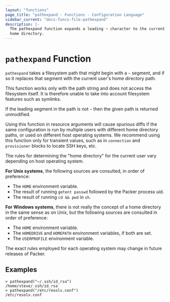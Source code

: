```yaml
---
layout: "functions"
page_title: "pathexpand - Functions - Configuration Language"
sidebar_current: "docs-funcs-file-pathexpand"
description: |-
  The pathexpand function expands a leading ~ character to the current user's
  home directory.
---
```


# `pathexpand` Function


`pathexpand` takes a filesystem path that might begin with a `~` segment,
and if so it replaces that segment with the current user's home directory
path.

This function works only with the path string and does not access the
filesystem itself. It is therefore unable to take into account filesystem
features such as symlinks.

If the leading segment in the path is not `~` then the given path is returned
unmodified.

Using this function in resource arguments will cause spurious diffs if the
same configuration is run by multiple users with different home directory
paths, or used on different host operating systems. We recommend using this
function only for transient values, such as in `connection` and `provisioner`
blocks to locate SSH keys, etc.

The rules for determining the "home directory" for the current user vary
depending on host operating system.

**For Unix systems**, the following sources are consulted, in order of preference:

* The `HOME` environment variable.
* The result of running `getent passwd` followed by the Packer process uid.
* The result of running `cd && pwd` in `sh`.

**For Windows systems**, there is not really the concept of a home directory
in the same sense as on Unix, but the following sources are consulted in
order of preference:

* The `HOME` environment variable.
* The `HOMEDRIVE` and `HOMEPATH` environment variables, if both are set.
* The `USERPROFILE` environment variable.

The exact rules employed for each operating system may change in future
releases of Packer.

## Examples

```
> pathexpand("~/.ssh/id_rsa")
/home/steve/.ssh/id_rsa
> pathexpand("/etc/resolv.conf")
/etc/resolv.conf
```

